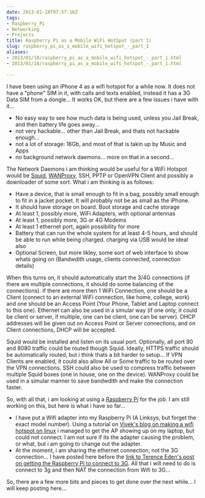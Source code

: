 ```yaml
---
date: 2013-01-18T07:57:16Z
tags:
- Raspberry_Pi
- Networking
- Projects
title: Raspberry Pi as a Mobile WiFi HotSpot (part 1)
slug: raspberry_pi_as_a_mobile_wifi_hotspot_-_part_1
aliases:
- 2013/01/18/raspberry_pi_as_a_mobile_wifi_hotspot_-_part_1.html
- 2013/01/18/raspberry_pi_as_a_mobile_wifi_hotspot_-_part_1.html

---
```

 
 
 

I have been using an iPhone 4 as a wifi hotspot for a while now. It does not have a "phone" SIM in it, with calls and texts enabled, instead it has a 3G Data SIM from a dongle... It works OK, but there are a few issues i have with it...

* No easy way to see how much data is being used, unless you Jail Break, and then battery life goes away...
* not very hackable... other than Jail Break, and thats not hackable enough...
* not a lot of storage: 16Gb, and most of that is takin up by Music and Apps
* no background network daemons... more on that in a second...

The Network Daemons i am thinking would be useful for a WiFi Hotspot would be [Squid][1], [WANProxy][2], SSH, PPTP or OpenVPN Client and possibly a downloader of some sort. What i am thinking is as follows:

* Have a device, that is small enough to fit in a bag, possibly small enough to fit in a jacket pocket. It will probably not be as small as the iPhone.
* It should have storage on board. Boot storage and cache storage
* At least 1, possibly more, WiFi Adapters, with optional antennas
* At least 1, possibly more, 3G or 4G Modems
* At least 1 ethernet port, again possibility for more
* Battery that can run the whole system for at least 4-5 hours, and should be able to run while being charged. charging via USB would be ideal also
* Optional Screen, but more likley, some sort of web interface to show whats going on (Bandwdith usage, clients connected, connection details)

When this turns on, it should automatically start the 3/4G connections (if there are multiple connections, it should do some balancing of the connections). if there are more then 1 WiFi Connection, one should be a Client (connect to an external WiFi connection, like home, college, work) and one should be an Access Point (Your Phone, Tablet and Laptop connect to this one). Ethernet can also be used in a simular way (if one only, it could be client or server, if multiple, one can be client, one can be server). DHCP addresses will be given out on Access Point or Server connections, and on Client connections, DHCP will be accepted.

Squid would be installed and listen on its usual port. Optionally, all port 80 and 8080 traffic could be routed though Squid. Ideally, HTTPS traffic should be automatically routed, but i think thats a bit harder to setup... If VPN Clients are enabled, it could also allow All or Some traffic to be routed over the VPN connections. SSH could also be used to compress traffic between multiple Squid boxes (one in house, one on the device). WANProxy could be used in a simular manner to save bandwdith and make the connection faster.

So, with all that, i am looking at using a [Raspberry Pi][3] for the job. I am still working on this, but here is what i have so far...

* I have put a Wifi adapter into my Raspberry Pi (A Linksys, but forget the exact model number). Using a tutorial on [Vivek's blog on making a wifi hotspot on linux][4] i managed to get the AP showing up on my laptop, but could not connect. I am not sure if its the adapter causing the problem, or what, but i am going to change out the adapter.
* At the moment, i am sharing the ethernet connection, not the 3G connection... I have posted here before the [link to Terence Eden's post on getting the Raspberry Pi to connect to 3G][5]. All that i will need to do is connect to 3g and then NAT the connection from Wifi to 3G...

So, there are a few more bits and pieces to get done over the next while... I will keep posting here...

[1]: http://www.squid-cache.org
[2]: http://wanproxy.org/
[3]: http://www.raspberrypi.org/
[4]: http://exain.wordpress.com/2011/03/31/making-a-wifi-hotspot-access-point-using-linux-wifi-lan-cardusb-adapter/
[5]: http://shkspr.mobi/blog/2012/07/3g-internet-on-raspberry-pi-success/
